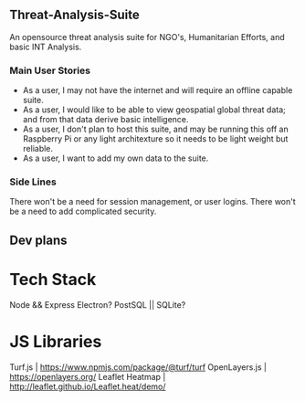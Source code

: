 ## Threat-Analysis-Suite
An opensource threat analysis suite for NGO's, Humanitarian Efforts, and basic INT Analysis.

### Main User Stories
* As a user, I may not have the internet and will require an offline capable suite.
* As a user, I would like to be able to view geospatial global threat data; and from that data derive basic intelligence.
* As a user, I don't plan to host this suite, and may be running this off an Raspberry Pi or any light architexture so it needs to be light weight but reliable.
* As a user, I want to add my own data to the suite.

### Side Lines
There won't be a need for session management, or user logins.
There won't be a need to add complicated security.

## Dev plans

# Tech Stack
Node && Express
Electron?
PostSQL || SQLite?

# JS Libraries
Turf.js           | https://www.npmjs.com/package/@turf/turf
OpenLayers.js     | https://openlayers.org/
Leaflet Heatmap   | http://leaflet.github.io/Leaflet.heat/demo/
